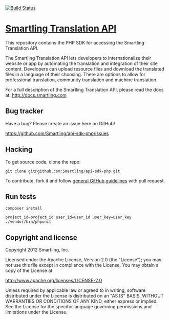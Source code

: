 [![Build Status](https://travis-ci.org/Smartling/api-sdk-php.svg?branch=3.0.0-g6)](https://travis-ci.org/Smartling/api-sdk-php)


[Smartling Translation API](http://docs.smartling.com)
=================

This repository contains the PHP SDK for accessing the Smartling Translation API.

The Smartling Translation API lets developers to internationalize their website or app by automating the translation and integration of their site content.
Developers can upload resource files and download the translated files in a language of their choosing. There are options to allow for professional translation, community translation and machine translation.

For a full description of the Smartling Translation API, please read the docs at: http://docs.smartling.com


Bug tracker
-----------

Have a bug? Please create an issue here on GitHub!

https://github.com/Smartling/api-sdk-php/issues


Hacking
-------

To get source code, clone the repo:

`git clone git@github.com:Smartling/api-sdk-php.git`

To contribute, fork it and follow [general GitHub guidelines](http://help.github.com/fork-a-repo/) with pull request.

Run tests
---------
`composer install`

`project_id=project_id user_id=user_id user_key=user_key ./vendor/bin/phpunit`

Copyright and license
---------------------

Copyright 2012 Smartling, Inc.

Licensed under the Apache License, Version 2.0 (the "License");
you may not use this file except in compliance with the License.
You may obtain a copy of the License at

   http://www.apache.org/licenses/LICENSE-2.0

Unless required by applicable law or agreed to in writing, software
distributed under the License is distributed on an "AS IS" BASIS,
WITHOUT WARRANTIES OR CONDITIONS OF ANY KIND, either express or implied.
See the License for the specific language governing permissions and
limitations under the License.
